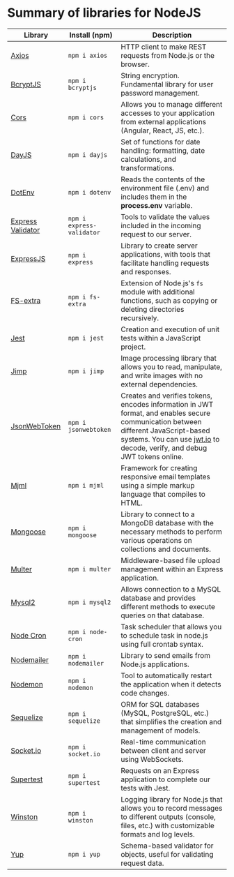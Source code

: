 # Summary of libraries for NodeJS

<table>
  <thead>
    <tr>
      <th>Library</th>
      <th>Install (npm)</th>
      <th>Description</th>
    </tr>
  </thead>
  <tbody>
    <tr>
      <td><a href="https://www.npmjs.com/package/axios">Axios</a></td>
      <td><code>npm i axios</code></td>
      <td>HTTP client to make REST requests from Node.js or the browser.</td>
    </tr>
    <tr>
      <td><a href="https://www.npmjs.com/package/bcryptjs">BcryptJS</a></td>
      <td><code>npm i bcryptjs</code></td>
      <td>String encryption. Fundamental library for user password management.</td>
    </tr>
    <tr>
      <td><a href="https://www.npmjs.com/package/cors">Cors</a></td>
      <td><code>npm i cors</code></td>
      <td>Allows you to manage different accesses to your application from external applications (Angular, React, JS, etc.).</td>
    </tr>
    <tr>
      <td><a href="https://www.npmjs.com/package/dayjs">DayJS</a></td>
      <td><code>npm i dayjs</code></td>
      <td>Set of functions for date handling: formatting, date calculations, and transformations.</td>
    </tr>
    <tr>
      <td><a href="https://www.npmjs.com/package/dotenv">DotEnv</a></td>
      <td><code>npm i dotenv</code></td>
      <td>Reads the contents of the environment file (.env) and includes them in the <b>process.env</b> variable.</td>
    </tr>
    <tr>
      <td><a href="https://www.npmjs.com/package/express-validator">Express Validator</a></td>
      <td><code>npm i express-validator</code></td>
      <td>Tools to validate the values included in the incoming request to our server.</td>
    </tr>
    <tr>
      <td><a href="https://www.npmjs.com/package/express">ExpressJS</a></td>
      <td><code>npm i express</code></td>
      <td>Library to create server applications, with tools that facilitate handling requests and responses.</td>
    </tr>
    <tr>
      <td><a href="https://www.npmjs.com/package/fs-extra">FS-extra</a></td>
      <td><code>npm i fs-extra</code></td>
      <td>Extension of Node.js's <code>fs</code> module with additional functions, such as copying or deleting directories recursively.</td>
    </tr>
    <tr>
      <td><a href="https://www.npmjs.com/package/jest">Jest</a></td>
      <td><code>npm i jest</code></td>
      <td>Creation and execution of unit tests within a JavaScript project.</td>
    </tr>
    <tr>
      <td><a href="https://www.npmjs.com/package/jimp">Jimp</a></td>
      <td><code>npm i jimp</code></td>
      <td>Image processing library that allows you to read, manipulate, and write images with no external dependencies.</td>
    </tr>
    <tr>
      <td><a href="https://www.npmjs.com/package/jsonwebtoken">JsonWebToken</a></td>
      <td><code>npm i jsonwebtoken</code></td>
      <td>Creates and verifies tokens, encodes information in JWT format, and enables secure communication between different JavaScript-based systems. You can use <a href="https://jwt.io/">jwt.io</a> to decode, verify, and debug JWT tokens online.</td>
    </tr>
    <tr>
      <td><a href="https://www.npmjs.com/package/mjml">Mjml</a></td>
      <td><code>npm i mjml</code></td>
      <td>Framework for creating responsive email templates using a simple markup language that compiles to HTML.</td>
    </tr>
    <tr>
      <td><a href="https://www.npmjs.com/package/mongoose">Mongoose</a></td>
      <td><code>npm i mongoose</code></td>
      <td>Library to connect to a MongoDB database with the necessary methods to perform various operations on collections and documents.</td>
    </tr>
    <tr>
      <td><a href="https://www.npmjs.com/package/multer">Multer</a></td>
      <td><code>npm i multer</code></td>
      <td>Middleware-based file upload management within an Express application.</td>
    </tr>
    <tr>
      <td><a href="https://www.npmjs.com/package/mysql2">Mysql2</a></td>
      <td><code>npm i mysql2</code></td>
      <td>Allows connection to a MySQL database and provides different methods to execute queries on that database.</td>
    </tr>
    <tr>
      <td><a href="https://www.npmjs.com/package/node-cron">Node Cron</a></td>
      <td><code>npm i node-cron</code></td>
      <td>Task scheduler that allows you to schedule task in node.js using full crontab syntax.</td>
    </tr>
    <tr>
      <td><a href="https://www.npmjs.com/package/nodemailer">Nodemailer</a></td>
      <td><code>npm i nodemailer</code></td>
      <td>Library to send emails from Node.js applications.</td>
    </tr>
    <tr>
      <td><a href="https://www.npmjs.com/package/nodemon">Nodemon</a></td>
      <td><code>npm i nodemon</code></td>
      <td>Tool to automatically restart the application when it detects code changes.</td>
    </tr>
    <tr>
      <td><a href="https://www.npmjs.com/package/sequelize">Sequelize</a></td>
      <td><code>npm i sequelize</code></td>
      <td>ORM for SQL databases (MySQL, PostgreSQL, etc.) that simplifies the creation and management of models.</td>
    </tr>
    <tr>
      <td><a href="https://www.npmjs.com/package/socket.io">Socket.io</a></td>
      <td><code>npm i socket.io</code></td>
      <td>Real-time communication between client and server using WebSockets.</td>
    </tr>
    <tr>
      <td><a href="https://www.npmjs.com/package/supertest">Supertest</a></td>
      <td><code>npm i supertest</code></td>
      <td>Requests on an Express application to complete our tests with Jest.</td>
    </tr>
    <tr>
      <td><a href="https://www.npmjs.com/package/winston">Winston</a></td>
      <td><code>npm i winston</code></td>
      <td>Logging library for Node.js that allows you to record messages to different outputs (console, files, etc.) with customizable formats and log levels.</td>
    </tr>
    <tr>
      <td><a href="https://www.npmjs.com/package/yup">Yup</a></td>
      <td><code>npm i yup</code></td>
      <td>Schema-based validator for objects, useful for validating request data.</td>
    </tr>
  </tbody>
</table>
